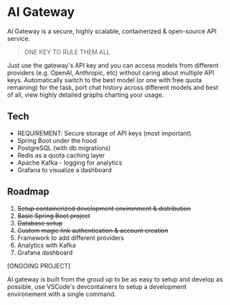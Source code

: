 # AI Gateway

AI Gateway is a secure, highly scalable, containerized & open-source API service.

> ONE KEY TO RULE THEM ALL

Just use the gateway's API key and you can access models from different providers (e.g. OpenAI, Anthropic, etc) without caring about multiple API keys.
Automatically switch to the best model (or one with free quota remaining) for the task, port chat history across different models and best of all, view highly detailed graphs charting your usage.

## Tech
- REQUIREMENT: Secure storage of API keys (most important)
- Spring Boot under the hood
- PostgreSQL (with db migrations)
- Redis as a quota caching layer
- Apache Kafka - logging for analytics
- Grafana to visualize a dashboard

## Roadmap

1. ~~Setup containerized development environment & distribution~~
2. ~~Basic Spring Boot project~~
3. ~~Database setup~~
4. ~~Custom magic link authentication & account creation~~
5. Framework to add different providers
6. Analytics with Kafka
7. Grafana dashboard

\[ONGOING PROJECT]

AI gateway is built from the groud up to be as easy to setup and develop as possible, use VSCode's devcontainers to setup a development environement with a single command.
